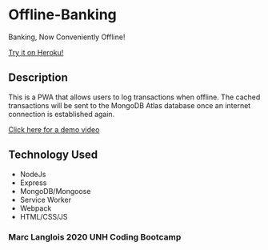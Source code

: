 # Offline-Banking

Banking, Now Conveniently Offline!

<a href="https://shrouded-bastion-57978.herokuapp.com/"> Try it on Heroku!</a>

## Description

This is a PWA that allows users to log transactions when offline. The cached transactions will be sent to the MongoDB Atlas database once an internet connection is established again.

<a href="./public/assets/img/Budget_Tracker.mp4">Click here for a demo video</a>


## Technology Used

<ul>
<li> NodeJs </li>
<li> Express </li>
<li> MongoDB/Mongoose </li>
<li> Service Worker</li>
<li> Webpack </li>
<li> HTML/CSS/JS </li>
</ul>



### Marc Langlois 2020 UNH Coding Bootcamp